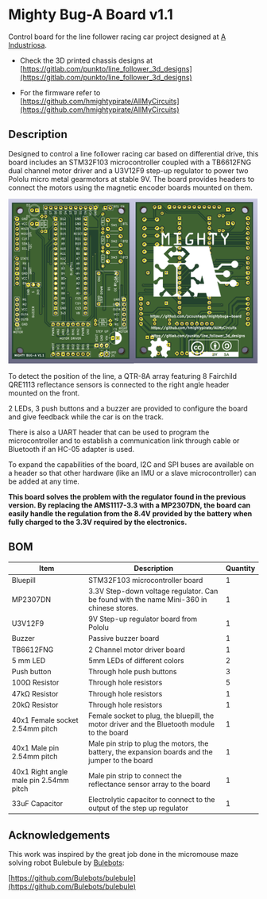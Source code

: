 # Mighty Bug-A Board v1.1

Control board for the line follower racing car project designed at [A Industriosa](https://intranet.aindustriosa.org/).

* Check the 3D printed chassis designs at [https://gitlab.com/punkto/line_follower_3d_designs](https://gitlab.com/punkto/line_follower_3d_designs)

* For the firmware refer to [https://github.com/hmightypirate/AllMyCircuits](https://github.com/hmightypirate/AllMyCircuits)

## Description

Designed to control a line follower racing car based on differential drive, this board includes an STM32F103 microcontroller coupled with a TB6612FNG dual channel motor driver and a U3V12F9 step-up regulator to power two Pololu micro metal gearmotors at stable 9V. The board provides headers to connect the motors using the magnetic encoder boards mounted on them.

<img src="img/board.png" width="550px">

To detect the position of the line, a QTR-8A array featuring 8 Fairchild QRE1113 reflectance sensors is connected to the right angle header mounted on the front.

2 LEDs, 3 push buttons and a buzzer are provided to configure the board and give feedback while the car is on the track.

There is also a UART header that can be used to program the microcontroller and to establish a communication link through cable or Bluetooth if an HC-05 adapter is used.

To expand the capabilities of the board, I2C and SPI buses are available on a header so that other hardware (like an IMU or a slave microcontroller) can be added at any time.

**This board solves the problem with the regulator found in the previous version. By replacing the AMS1117-3.3 with a MP2307DN, the board can easily handle the regulation from the 8.4V provided by the battery when fully charged to the 3.3V required by the electronics.**

## BOM

Item | Description | Quantity
------------ | ------------- | ------------- |
Bluepill | STM32F103 microcontroller board | 1
MP2307DN | 3.3V Step-down voltage regulator. Can be found with the name Mini-360 in chinese stores. | 1
U3V12F9 | 9V Step-up regulator board from Pololu | 1
Buzzer | Passive buzzer board | 1
TB6612FNG | 2 Channel motor driver board | 1
5 mm LED | 5mm LEDs of different colors | 2
Push button | Through hole push buttons | 3
100Ω Resistor | Through hole resistors | 5
47kΩ Resistor | Through hole resistors | 1
20kΩ Resistor | Through hole resistors | 1
40x1 Female socket 2.54mm pitch | Female socket to plug, the bluepill, the motor driver and the Bluetooth module to the board | 1
40x1 Male pin 2.54mm pitch | Male pin strip to plug the motors, the battery, the expansion boards and the jumper to the board | 1
40x1 Right angle male pin 2.54mm pitch | Male pin strip to connect the reflectance sensor array to the board | 1
33uF Capacitor | Electrolytic capacitor to connect to the output of the step up regulator | 1

## Acknowledgements

This work was inspired by the great job done in the micromouse maze solving robot Bulebule by [Bulebots](https://github.com/Bulebots):

[https://github.com/Bulebots/bulebule](https://github.com/Bulebots/bulebule)
